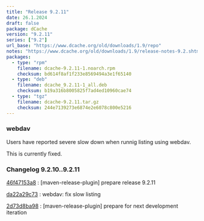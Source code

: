 ```yaml
---
title: "Release 9.2.11"
date: 26.1.2024
draft: false
package: dCache
version: "9.2.11"
series: ["9.2"]
url_base: "https://www.dcache.org/old/downloads/1.9/repo"
notes: "https://www.dcache.org/old/downloads/1.9/release-notes-9.2.shtml"
packages:
  - type: "rpm"
    filename: dcache-9.2.11-1.noarch.rpm
    checksum: bd614f8af1f233e8569494a3e1f65140
  - type: "deb"
    filename: dcache_9.2.11-1_all.deb
    checksum: b19a316b8005825f7ad4ed10960cae74
  - type: "tgz"
    filename: dcache-9.2.11.tar.gz
    checksum: 244e7139273e6874e2e6078c800e5216
---
```


### webdav



Users have reported severe slow down when runnig listing using webdav.

This is currently fixed.


### Changelog 9.2.10..9.2.11

<!-- git log 9.2.10..9.2.11 -no-merges -format='[%h](https://github.com/dcache/dcache/commit/%H)%n:   %s%n' -->

[46f47153a8](https://github.com/dcache/dcache/commit/46f47153a8ab5a482455eac681d2dd56d6eef549)
:   [maven-release-plugin] prepare release 9.2.11

[da22a29c73](https://github.com/dcache/dcache/commit/da22a29c7335be58ec942022d8f7c316c614b096)
:   webdav: fix slow listing

[2d73d8ba98](https://github.com/dcache/dcache/commit/2d73d8ba9863aa64e3337e33ed3d59f9d5d73c6b)
:   [maven-release-plugin] prepare for next development iteration

